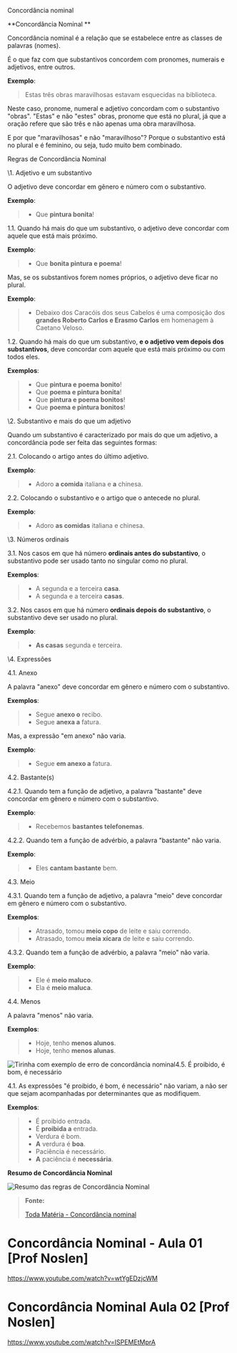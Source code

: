 Concordância nominal

**Concordância Nominal
**

Concordância nominal é a relação que se estabelece entre as classes de palavras (nomes).

É o que faz com que substantivos concordem com pronomes, numerais e adjetivos, entre outros.

**Exemplo**:

> Estas três obras maravilhosas estavam esquecidas na biblioteca.

Neste caso, pronome, numeral e adjetivo concordam com o substantivo "obras". "Estas" e não "estes" obras, pronome que está no plural, já que a oração refere que são três e não apenas uma obra maravilhosa.

E por que "maravilhosas" e não "maravilhoso"? Porque o substantivo está no plural e é feminino, ou seja, tudo muito bem combinado.

Regras de Concordância Nominal

\1. Adjetivo e um substantivo

O adjetivo deve concordar em gênero e número com o substantivo.

**Exemplo**:

> - Que **pintura bonita**!

1.1. Quando há mais do que um substantivo, o adjetivo deve concordar com aquele que está mais próximo.

**Exemplo**:

> - Que **bonita pintura e poema**!

Mas, se os substantivos forem nomes próprios, o adjetivo deve ficar no plural.

**Exemplo**:

> - Debaixo dos Caracóis dos seus Cabelos é uma composição dos **grandes Roberto Carlos e Erasmo Carlos** em homenagem à Caetano Veloso.

1.2. Quando há mais do que um substantivo, **e o adjetivo vem depois dos substantivos**, deve concordar com aquele que está mais próximo ou com todos eles.

**Exemplos**:

> - Que **pintura e poema bonito**!
> - Que **poema e pintura bonita**!
> - Que **pintura e poema bonitos**!
> - Que **poema e pintura bonitos**!

\2. Substantivo e mais do que um adjetivo

Quando um substantivo é caracterizado por mais do que um adjetivo, a concordância pode ser feita das seguintes formas:

2.1. Colocando o artigo antes do último adjetivo.

**Exemplo**:

> - Adoro **a comida** italiana e **a** chinesa.

2.2. Colocando o substantivo e o artigo que o antecede no plural.

**Exemplo**:

> - Adoro **as comidas** italiana e chinesa.

\3. Números ordinais

3.1. Nos casos em que há número **ordinais antes do substantivo**, o substantivo pode ser usado tanto no singular como no plural.

**Exemplos**:

> - A segunda e a terceira **casa**.
> - A segunda e a terceira **casas**.

3.2. Nos casos em que há número **ordinais depois do substantivo**, o substantivo deve ser usado no plural.

**Exemplo**:

> - **As casas** segunda e terceira.

\4. Expressões

4.1. Anexo

A palavra "anexo" deve concordar em gênero e número com o substantivo.

**Exemplos**:

> - Segue **anexo o** recibo.
> - Segue **anexa a** fatura.

Mas, a expressão "em anexo" não varia.

**Exemplo**:

> - Segue **em anexo a** fatura.

4.2. Bastante(s)

4.2.1. Quando tem a função de adjetivo, a palavra "bastante" deve concordar em gênero e número com o substantivo.

**Exemplo**:

> - Recebemos **bastantes telefonemas**.

4.2.2. Quando tem a função de advérbio, a palavra "bastante" não varia.

**Exemplo**:

> - Eles **cantam bastante** bem.

4.3. Meio

4.3.1. Quando tem a função de adjetivo, a palavra "meio" deve concordar em gênero e número com o substantivo.

**Exemplos**:

> - Atrasado, tomou **meio copo** de leite e saiu correndo.
> - Atrasado, tomou **meia xícara** de leite e saiu correndo.

4.3.2. Quando tem a função de advérbio, a palavra "meio" não varia.

**Exemplo**:

> - Ele é **meio maluco**.
> - Ela é **meio maluca**.

4.4. Menos

A palavra "menos" não varia.

**Exemplos**:

> - Hoje, tenho **menos alunos**.
> - Hoje, tenho **menos alunas**.

![Tirinha com exemplo de erro de concordância nominal](https://static.planejativo.com/uploads/novas/bae2a33aab99a667c5f50db6471ea973.jpg)4.5. É proibido, é bom, é necessário

4.1. As expressões "é proibido, é bom, é necessário" não variam, a não ser que sejam acompanhadas por determinantes que as modifiquem.

**Exemplos**:

> - É proibido entrada.
> - É **proibida a** entrada.
> - Verdura é bom.
> - **A** verdura é **boa**.
> - Paciência é necessário.
> - **A** paciência é **necessária**.

  **Resumo de Concordância Nominal**

![Resumo das regras de Concordância Nominal](https://static.planejativo.com/uploads/novas/1c10d6f4d193e322ac0acb3437d90f7e.jpg)



> **Fonte:**
>
> [Toda Matéria - Concordância nominal](https://www.todamateria.com.br/concordancia-nominal/)

# Concordância Nominal - Aula 01 [Prof Noslen]

https://www.youtube.com/watch?v=wtYgEDzjcWM

# Concordância Nominal Aula 02 [Prof Noslen]

https://www.youtube.com/watch?v=ISPEMEtMprA

